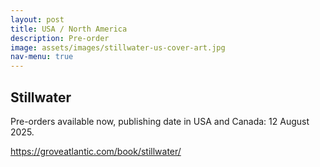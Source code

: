 ```yaml
---
layout: post
title: USA / North America
description: Pre-order
image: assets/images/stillwater-us-cover-art.jpg
nav-menu: true
---
```


<h2 id="stillwater">Stillwater</h2>
Pre-orders available now, publishing date in USA and Canada: 12 August 2025.
<p><a href="https://groveatlantic.com/book/stillwater/">https://groveatlantic.com/book/stillwater/</a></p>
